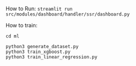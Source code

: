 How to Run: `streamlit run src/modules/dashboard/handler/ssr/dashboard.py`

How to train:
```
cd ml

python3 generate_dataset.py
python3 train_xgboost.py 
python3 train_linear_regression.py
```